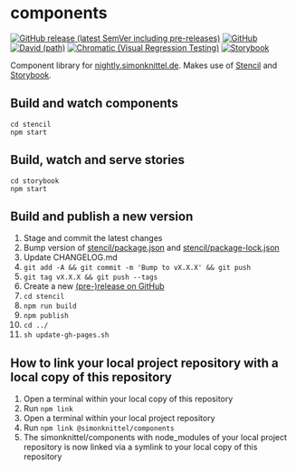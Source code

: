 # components

[![GitHub release (latest SemVer including pre-releases)](https://img.shields.io/github/v/release/simonknittel/components?include_prereleases&style=flat-square)](https://github.com/simonknittel/components/releases)
[![GitHub](https://img.shields.io/github/license/simonknittel/components?style=flat-square)](https://github.com/simonknittel/components/blob/master/LICENSE)
[![David (path)](https://img.shields.io/david/dev/simonknittel/components?path=stencil&style=flat-square)](https://github.com/simonknittel/components/blob/master/stencil/package.json)
[![Chromatic (Visual Regression Testing)](https://img.shields.io/badge/visual%20regression%20testing-Chromatic-green?style=flat-square)](https://www.chromatic.com/builds?appId=5f2e5d00adfe5000223569a2&branch=master)
[![Storybook](https://img.shields.io/badge/documentation-Storybook-green?style=flat-square)](https://simonknittel.github.io/components/)

Component library for [nightly.simonknittel.de](https://nightly.simonknittel.de). Makes use of [Stencil](https://stenciljs.com) and [Storybook](https://github.com/storybookjs/storybook/tree/next/app/web-components).

## Build and watch components

    cd stencil
    npm start

## Build, watch and serve stories

    cd storybook
    npm start

## Build and publish a new version

1. Stage and commit the latest changes
2. Bump version of [stencil/package.json](./stencil/package.json) and [stencil/package-lock.json](./stencil/package-lock.json)
3. Update CHANGELOG.md
4. `git add -A && git commit -m 'Bump to vX.X.X' && git push`
5. `git tag vX.X.X && git push --tags`
6. Create a new [(pre-)release on GitHub](https://github.com/simonknittel/components/releases/new)
7. `cd stencil`
8. `npm run build`
9. `npm publish`
10. `cd ../`
11. `sh update-gh-pages.sh`

## How to link your local project repository with a local copy of this repository

1. Open a terminal within your local copy of this repository
2. Run `npm link`
3. Open a terminal within your local project repository
4. Run `npm link @simonknittel/components`
5. The simonknittel/components with node_modules of your local project repository is now linked via a symlink to your local copy of this repository
